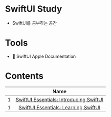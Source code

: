 # SwiftUI Study

- SwiftUI를 공부하는 공간

# Tools

- 📄 SwiftUI Apple Documentation

# Contents

|       | Name |
| :---: | :---: |
| 1 | [SwiftUI Essentials: Introducing SwiftUI](https://github.com/cskime/swiftui-apple-study/tree/main/Essentials-Introducing-SwiftUI) |
| 1 | [SwiftUI Essentials: Learning SwiftUI](https://github.com/cskime/swiftui-apple-study/tree/main/Essentials-Learning-SwiftUI) |